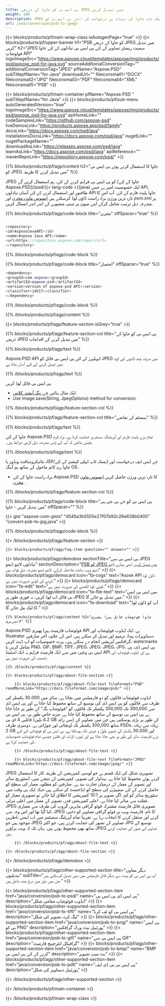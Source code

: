 ```yaml
---
title: پی ایس بی کو جاوا کے ذریعے JPEG میں تبدیل کریں
weight: 180
description: JPEG فائل پر پی ایس بی فارمیٹ کے لئے نمونہ جاوا تبادلوں کوڈ. کسی بھی ویب یا ڈیسک ٹاپ جاوا کی بنیاد پر درخواست کے اندر پی ایس بی کو JPEG میں تبدیل کرنے کے لئے اس مثال کوڈ کا استعمال کریں.
url: java/conversion/psb-to-jpeg/
---
```


{{< blocks/products/pf/main-wrap-class isAutogenPage="true" >}}
{{< blocks/products/pf/upper-banner h1="PSB کو جاوا کے ذریعے JPEG میں تبدیل کریں" h2="JPEG سمیت ریسٹر تصاویر کے لئے پی ایس بی تبادلوں کے لئے جاوا فوٹوشاپ API" logoImageSrc="https://www.aspose.cloud/templates/aspose/img/products/psd/aspose_psd-for-java.svg" sourceAdditionalConversionTag="" additionalConversionTag="JPEG" pfName="Aspose.PSD" subTitlepfName="for Java" downloadUrl="" fileiconsmall1="DOCX" fileiconsmall2="JPG" fileiconsmall3="PDF" fileiconsmall4="XML" fileiconsmall5="PSB" >}}

{{< blocks/products/pf/main-container pfName="Aspose.PSD " subTitlepfName="for Java" >}}
{{< blocks/products/pf/sub-menu autoGeneratedVersion="true" logoImageSrc="https://www.aspose.cloud/templates/aspose/img/products/psd/aspose_psd-for-java.svg" apiHomeLink="" codeSamplesLink="https://github.com/aspose-psd" liveDemosLink="https://products.aspose.app/psd/family" docsLink="https://docs.aspose.com/psd/java" installationsDocsLink="https://docs.aspose.com/psd/java" nugetLink="" nugetPackageName="" downloadAsLink="https://releases.aspose.com/psd/java" learnAsLink="https://docs.aspose.com/psd/java" apiReference="" mavenRepoLink="https://repository.aspose.com/psd/" >}}

{{% blocks/products/pf/agp/content h2="جاوا کا استعمال کرتے ہوئے پی ایس بی کو JPEG میں تبدیل کرنے کا طریقہ" %}}

 JPEG کو پی ایس بی فراہم کرنے کے لئے، ہم استعمال کریں گے
 [جاوا کے لئے Aspose.PSD](/psd/{{< lang-code >}}java) 
 ایک خصوصیت امیر ہے جس API, طاقتور اور استعمال کرنے کے لئے آسان تبادلوں API جاوا پلیٹ فارم کے لئے. آپ اس کا تازہ ترین ورژن براہ راست ڈاؤن لوڈ کرسکتے ہیں
 [ایسوس ماون مخزن](https://repository.aspose.com/psd/) 
 اور pom.xml پر مندرجہ ذیل ترتیب شامل کرکے اپنے میون پر مبنی منصوبے کے اندر اندر انسٹال کریں.

{{% blocks/products/pf/agp/code-block title="مخزن" offSpacer="true" %}}

```cs

<repository>
<id>AsposeJavaAPI</id>
<name>Aspose Java API</name>
<url>https://repository.aspose.com/repo/</url>
</repository>

```

{{% /blocks/products/pf/agp/code-block %}}

{{% blocks/products/pf/agp/code-block title="انحصار" offSpacer="true" %}}

```cs
<dependency>
<groupId>com.aspose</groupId>
<artifactId>aspose-psd</artifactId>
<version>version of aspose-psd API</version>
<classifier>jdk17</classifier>
</dependency>

```

{{% /blocks/products/pf/agp/code-block %}}

{{% /blocks/products/pf/agp/content %}}

{{< blocks/products/pf/agp/feature-section isGrey="true" >}}

{{% blocks/products/pf/agp/feature-section-col title="پی ایس بی کو جاوا کے ذریعے JPEG میں تبدیل کرنے کے اقدامات" %}}

{{% blocks/products/pf/agp/text %}}

 Aspose.PSD API ڈویلپرز کے لئے پی ایس بی فائل کو JPEG میں صرف چند لائنوں کے کوڈ میں تبدیل کرنے کے لئے آسان بناتا ہے.

{{% /blocks/products/pf/agp/text %}}

پی ایس بی فائل لوڈ کریں
- ایک مثال بنائیں [جے پیگ آپشنز کلاس](https://apireference.aspose.com/psd/java/com.aspose.psd.imageoptions/JpegOptions).
- Use Image.save(String, JpegOptions) method for conversion.

{{% /blocks/products/pf/agp/feature-section-col %}}

{{% blocks/products/pf/agp/feature-section-col title="سسٹم کے تقاضے" %}}

{{% blocks/products/pf/agp/text %}}

 جاوا کے لئے Aspose.PSD تمام بڑے پلیٹ فارمز اور آپریٹنگ سسٹم پر حمایت کرتا ہے. براہ کرم یقینی بنائیں کہ آپ کے پاس مندرجہ ذیل لازمی شرائط ہیں۔

{{% /blocks/products/pf/agp/text %}}

مائیکروسافٹ ونڈوز یا JSP/جے ایس ایف درخواست اور ڈیسک ٹاپ ایپلی کیشنز کے لئے جاوا رن ٹائم ماحول کے ساتھ ہم آہنگ OS.
- براہ راست جاوا کے لئے Aspose.PSD کا تازہ ترین ورژن حاصل کریں
 [ایسوس ماون مخزن](https://repository.aspose.com/psd/)  .

{{% /blocks/products/pf/agp/feature-section-col %}}

{{% blocks/products/pf/agp/code-block title="پی ایس بی کو جے پی جی پی میں تبدیل کریں - جاوا" offSpacer="" %}}

{{< gist "aspose-com-gists" "d545a3b5555e27f07b92c26e638b0400" "convert-psb-to-jpg.java" >}}

{{% /blocks/products/pf/agp/code-block %}}

{{< /blocks/products/pf/agp/feature-section >}}

    {{< blocks/products/pf/agp/faq-item question="" answer="" >}}
 

<!-- aboutfile Starts -->

{{< blocks/products/pf/agp/demobox sectionTitle="پی ایس بی سے JPEG تبادلوں لائیو ڈیمو" sectionDescription="[PSB کو JPEG میں تبدیل کریں](https://products.aspose.app/psd/conversion/psb-to-jpeg) ابھی ہماری لائیو ڈیمو ویب سائٹ ملاحظہ کرکے. لائیو ڈیمو مندرجہ ذیل فوائد ہیں" >}}
        {{< blocks/products/pf/agp/democard icon="fa-cogs" text="Asose API ڈاؤن لوڈ کرنے کی کوئی ضرورت نہیں ہے." >}}
        {{< blocks/products/pf/agp/democard icon="fa-edit" text="کوئی کوڈ لکھنے کی ضرورت نہیں ہے." >}}
        {{< blocks/products/pf/agp/democard icon="fa-file-text" text="بس اپنی پی ایس بی فائل اپ لوڈ کریں، یہ فوری طور پر JPEG میں تبدیل ہو جائے گا." >}}
        {{< blocks/products/pf/agp/democard icon="fa-download" text="آپ کو ڈاؤن لوڈ کا لنک مل جائے گا." >}}

    {{% blocks/products/pf/agp/content h2="جاوا فوٹوشاپ فائل ہیرا پھیری لائبریری" %}}

 Aspose.PSD فوٹوشاپ فارمیٹ ہیرا پھیری API ہے. ایک ایڈوب فوٹوشاپ اور Illustrator دستاویزات پیدا، ترمیم اور تبدیل کر سکتے ہیں. اس کے علاوہ، آخر صارفین گرافکس آپریشن انجام دے سکتے ہیں، پرت خصوصیات کو اپ ڈیٹ کریں، watermarks شامل کریں یا PNG، GIF، BMP، TIFF، JPEG، JPEG، JPEG، JPG، پی ایس ڈی، پی ایس بی وغیرہ میں سے ایک فارمیٹ فراہم یہ ایک اسٹینڈ API ہے اور ایڈوب فوٹوشاپ کی تنصیب کی ضرورت نہیں ہے. 



    {{% /blocks/products/pf/agp/content %}}

    {{< blocks/products/pf/agp/about-file-section >}}

        {{< blocks/products/pf/agp/about-file-text fileFormat="PSB" readMoreLink="https://docs.fileformat.com/image/psb/" >}}

ایڈوب فوٹوشاپ فائلوں کو دو فارمیٹس میں بچاتا ہے. سائز میں 30،000 پکسلز کی طرف سے فائلوں کو پی ایس ڈی کی توسیع کے ساتھ محفوظ کیا جاتا ہے اور پی ایس ڈی سے 300,000 تک 300,000 پکسلز تک فائلوں کو “فوٹوشاپ بگ” کے طور پر جانا جاتا ہے پی ایس بی توسیع کے ساتھ محفوظ کیا جاتا ہے. مزید خاص طور پر، پی ایس بی فائلیں 4 ای بی (4.2 بلین GB سے زائد) کے طور پر بڑی ہوسکتی ہیں جن میں تصاویر کے ساتھ 300,000 پکسلز تک اونچائی اور چوڑائی ہے. دوسری طرف PSDs، زیادہ سے زیادہ 2 GB اور 30،000 پکسلز کی تصویر طول و عرض تک ہوسکتا ہے. پی ایس بی کو فوٹوشاپ کے لئے بڑے فارمیٹ سائز کے طور پر بھی جانا جاتا ہے اور تہوں، اثرات اور فلٹرز جیسے تمام فوٹوشاپ خصوصیات کی حمایت کرتا ہے.


        {{< /blocks/products/pf/agp/about-file-text >}}

        {{< blocks/products/pf/agp/about-file-text fileFormat="JPEG" readMoreLink="https://docs.fileformat.com/image/jpeg/" >}}

JPEG تصویری شکل کی ایک قسم ہے جو لوسی کمپریشن کے طریقہ کار کا استعمال کرتے ہوئے محفوظ کیا جاتا ہے. پیداوار کی تصویر، کمپریشن کے نتیجے میں، اسٹوریج سائز اور تصویر کے معیار کے درمیان تجارت بند ہے. صارفین کو مطلوبہ معیار کی سطح کو حاصل کرنے کے لئے سمپیڑن کی سطح کو ایڈجسٹ کر سکتے ہیں جبکہ ایک ہی وقت میں سٹوریج سائز کو کم. اگر تصویر پر 10:1 کمپریشن کا اطلاق کیا جائے تو تصویری معیار کو غفلت سے متاثر کیا جاتا ہے۔ اعلی کمپریشن قدر، تصویر کے معیار میں اعلی تنزلی. JPEG تصویری فائل فارمیٹ مشترکہ فوٹو گرافی ماہرین گروپ کی طرف سے معیاری کیا گیا تھا اور اس وجہ سے، JPEG کا نام. فارمیٹ ویب پر فوٹو گرافی تصاویر کو ذخیرہ کرنے اور منتقل کرنے کا انتخاب رہا ہے. تقریبا تمام آپریٹنگ سسٹمز میں اب ایسے ناظرین موجود ہیں جو JPEG تصاویر کے تصور کی حمایت کرتے ہیں، جو اکثر JPG توسیع کے ساتھ بھی محفوظ ہوتے ہیں. یہاں تک کہ ویب براؤزر JPEG تصاویر کے تصور کی حمایت کرتے ہیں.


        {{< /blocks/products/pf/agp/about-file-text >}}

    {{< /blocks/products/pf/agp/about-file-section >}}

{{< /blocks/products/pf/agp/demobox >}}

<!-- aboutfile Ends -->

{{< blocks/products/pf/agp/other-supported-section title="دیگر معاون تبدیلیوں" subTitle="آپ پی ایس بی کو بہت سے دیگر فائل فارمیٹس میں بھی تبدیل کرسکتے ہیں جن میں ذیل میں درج چند شامل ہیں." >}}

{{< blocks/products/pf/agp/other-supported-section-item href="java/conversion/psb-to-psd/" name="پی ایس ڈی پی ایس بی" description="ایڈوب فوٹوشاپ مقامی شکل" >}}
{{< blocks/products/pf/agp/other-supported-section-item href="java/conversion/psb-to-tiff/" name="پی ایس بی کو ٹف کرنا" description="ٹیگ کردہ تصویر کی شکل" >}}
{{< blocks/products/pf/agp/other-supported-section-item href="java/conversion/psb-to-png/" name="پی ایس بی کو PNG" description="پورٹیبل نیٹ ورک گرافکس" >}}
{{< blocks/products/pf/agp/other-supported-section-item href="java/conversion/psb-to-gif/" name="پی ایس بی سے GIF" description="گرافیکل انٹرچینج فارمیٹ" >}}
{{< blocks/products/pf/agp/other-supported-section-item href="java/conversion/psb-to-bmp/" name="BMP کرنے کے لئے پی ایس بی" description="بٹ میپ تصویر" >}}
{{< blocks/products/pf/agp/other-supported-section-item href="java/conversion/psb-to-pdf/" name="پی ایس بی پی ڈی ایف" description="پورٹیبل دستاویز کی شکل" >}}

{{< /blocks/products/pf/agp/other-supported-section >}}

{{< /blocks/products/pf/main-container >}}
    
{{< /blocks/products/pf/main-wrap-class >}}

